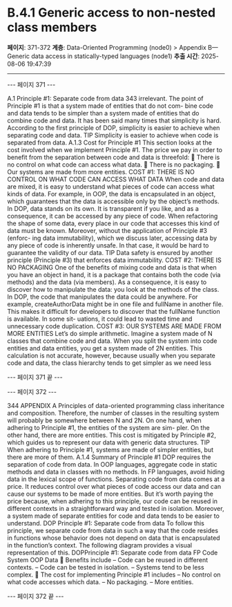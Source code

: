 # B.4.1 Generic access to non-nested class members

**페이지**: 371-372
**계층**: Data-Oriented Programming (node0) > Appendix B—Generic data access in statically-typed languages (node1)
**추출 시간**: 2025-08-06 19:47:39

---


--- 페이지 371 ---

A.1 Principle #1: Separate code from data 343
irrelevant. The point of Principle #1 is that a system made of entities that do not com-
bine code and data tends to be simpler than a system made of entities that do combine
code and data.
It has been said many times that simplicity is hard. According to the first principle of
DOP, simplicity is easier to achieve when separating code and data.
TIP Simplicity is easier to achieve when code is separated from data.
A.1.3 Cost for Principle #1
This section looks at the cost involved when we implement Principle #1. The price we
pay in order to benefit from the separation between code and data is threefold:
 There is no control on what code can access what data.
 There is no packaging.
 Our systems are made from more entities.
COST #1: THERE IS NO CONTROL ON WHAT CODE CAN ACCESS WHAT DATA
When code and data are mixed, it is easy to understand what pieces of code can access
what kinds of data. For example, in OOP, the data is encapsulated in an object, which
guarantees that the data is accessible only by the object’s methods. In DOP, data
stands on its own. It is transparent if you like, and as a consequence, it can be accessed
by any piece of code.
When refactoring the shape of some data, every place in our code that accesses this
kind of data must be known. Moreover, without the application of Principle #3 (enforc-
ing data immutability), which we discuss later, accessing data by any piece of code is
inherently unsafe. In that case, it would be hard to guarantee the validity of our data.
TIP Data safety is ensured by another principle (Principle #3) that enforces data
immutability.
COST #2: THERE IS NO PACKAGING
One of the benefits of mixing code and data is that when you have an object in hand,
it is a package that contains both the code (via methods) and the data (via members).
As a consequence, it is easy to discover how to manipulate the data: you look at the
methods of the class.
In DOP, the code that manipulates the data could be anywhere. For example,
createAuthorData might be in one file and fullName in another file. This makes it
difficult for developers to discover that the fullName function is available. In some sit-
uations, it could lead to wasted time and unnecessary code duplication.
COST #3: OUR SYSTEMS ARE MADE FROM MORE ENTITIES
Let’s do simple arithmetic. Imagine a system made of N classes that combine code and
data. When you split the system into code entities and data entities, you get a system
made of 2N entities. This calculation is not accurate, however, because usually when
you separate code and data, the class hierarchy tends to get simpler as we need less

--- 페이지 371 끝 ---


--- 페이지 372 ---

344 APPENDIX A Principles of data-oriented programming
class inheritance and composition. Therefore, the number of classes in the resulting
system will probably be somewhere between N and 2N.
On one hand, when adhering to Principle #1, the entities of the system are sim-
pler. On the other hand, there are more entities. This cost is mitigated by Principle
#2, which guides us to represent our data with generic data structures.
TIP When adhering to Principle #1, systems are made of simpler entities, but there
are more of them.
A.1.4 Summary of Principle #1
DOP requires the separation of code from data. In OOP languages, aggregate code in
static methods and data in classes with no methods. In FP languages, avoid hiding data
in the lexical scope of functions.
Separating code from data comes at a price. It reduces control over what pieces of
code access our data and can cause our systems to be made of more entities. But it’s
worth paying the price because, when adhering to this principle, our code can be
reused in different contexts in a straightforward way and tested in isolation. Moreover,
a system made of separate entities for code and data tends to be easier to understand.
DOP Principle #1: Separate code from data
To follow this principle, we separate code from data in such a way that the code
resides in functions whose behavior does not depend on data that is encapsulated
in the function’s context. The following diagram provides a visual representation
of this.
DOPPrinciple #1: Separate code from data
FP
Code
System OOP
Data
 Benefits include
– Code can be reused in different contexts.
– Code can be tested in isolation.
– Systems tend to be less complex.
 The cost for implementing Principle #1 includes
– No control on what code accesses which data.
– No packaging.
– More entities.

--- 페이지 372 끝 ---
